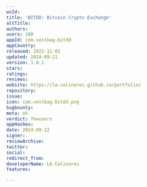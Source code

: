 ```yaml
---
wsId: 
title: 'BITDD: Bitcoin Crypto Exchange'
altTitle: 
authors: 
users: 100
appId: com.vestbag.bitdd
appCountry: 
released: 2022-11-02
updated: 2024-09-21
version: 1.0.1
stars: 
ratings: 
reviews: 
website: https://la-colinares.github.io/portfolio/
repository: 
issue: 
icon: com.vestbag.bitdd.png
bugbounty: 
meta: ok
verdict: fewusers
appHashes: 
date: 2024-09-22
signer: 
reviewArchive: 
twitter: 
social: 
redirect_from: 
developerName: LA Colinares
features: 

---
```


